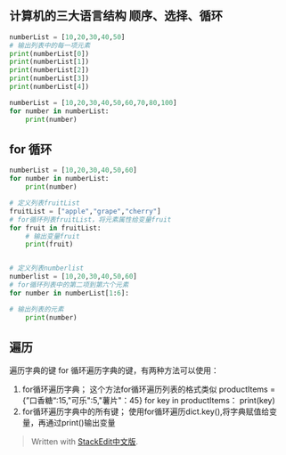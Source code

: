 计算机的三大语言结构
顺序、选择、循环
--

```python
numberList = [10,20,30,40,50]
# 输出列表中的每一项元素
print(numberList[0])
print(numberList[1])
print(numberList[2])
print(numberList[3])
print(numberList[4])
```

```python
numberList = [10,20,30,40,50,60,70,80,100]
for number in numberList:
	print(number)
```

for 循环
--
```python
numberList = [10,20,30,40,50,60]
for number in numberList:
	print(number)

# 定义列表fruitList
fruitList = ["apple","grape","cherry"]
# for循环列表fruitList，将元素属性给变量fruit
for fruit in fruitList:
	# 输出变量fruit
	print(fruit)


# 定义列表numberlist
numberlist = [10,20,30,40,50,60]
# for循环列表中的第二项到第六个元素
for number in numberList[1:6]:

# 输出列表的元素
	print(number)
```

遍历 
--
遍历字典的键
for 循环遍历字典的键，有两种方法可以使用：
 
 1. for循环遍历字典；
 这个方法for循环遍历列表的格式类似
 productItems = {”口香糖“:15,"可乐":5,"薯片"：45}
 for key in productItems：
   print(key)
 2. for循环遍历字典中的所有键；
使用for循环遍历dict.key(),将字典赋值给变量，再通过print()输出变量 

> Written with [StackEdit中文版](https://stackedit.cn/).
<!--stackedit_data:
eyJoaXN0b3J5IjpbNTEzMjUyOTUxLDEwNTM1MzgyMjQsOTI0Nz
E5NTMzXX0=
-->